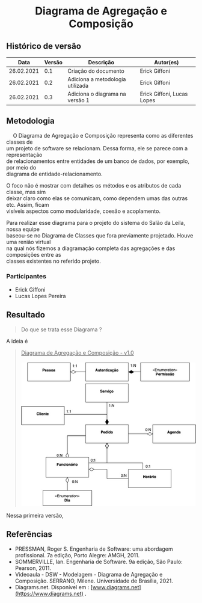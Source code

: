 # <center> Diagrama de Agregação e Composição
## Histórico de versão

|Data | Versão | Descrição | Autor(es)
| -- | -- | -- | -- |
| 26.02.2021 | 0.1 | Criação do documento | Erick Giffoni|
| 26.02.2021 | 0.2 | Adiciona a metodologia utilizada | Erick Giffoni|
| 26.02.2021 | 0.3 | Adiciona o diagrama na versão 1 | Erick Giffoni, Lucas Lopes|

## Metodologia
  
O Diagrama de Agregação e Composição representa como as diferentes classes de<br>
um projeto de software se relacionam. Dessa forma, ele se parece com a representação<br>
de relacionamentos entre entidades de um banco de dados, por exemplo, por meio do<br>
diagrama de entidade-relacionamento.

O foco não é mostrar com detalhes os métodos e os atributos de cada classe, mas sim<br>
deixar claro como elas se comunicam, como dependem umas das outras etc. Assim, ficam<br>
visíveis aspectos como modularidade, coesão e acoplamento.

Para realizar esse diagrama para o projeto do sistema do Salão da Leila, nossa equipe<br>
baseou-se no Diagrama de Classes que fora previamente projetado. Houve uma renião virtual<br>
na qual nós fizemos a diagramação completa das agregações e das composições entre as<br>
classes existentes no referido projeto.

### Participantes

* Erick Giffoni
* Lucas Lopes Pereira

## Resultado

> Do que se trata esse Diagrama ?

A ideia é 

<a href="https://unbbr-my.sharepoint.com/:i:/g/personal/160010900_aluno_unb_br/EcwQ-rqfxWpKpvmscK5laT4BH3og0hySa9Y5mS5UDzF8eg?e=5BK3JS">

> Diagrama de Agregação e Composição - v1.0<br><br>
![agregacao-composicao](../img/modelagem/estatica/agregacao-composicao/diagramaAgregacaoComposicao.jpg)

</a>

Nessa primeira versão, 
## Referências

- PRESSMAN, Roger S. Engenharia de Software: uma abordagem profissional. 7a edição, Porto Alegre: AMGH, 2011.
- SOMMERVILLE, Ian. Engenharia de Software. 9a edição, São Paulo: Pearson, 2011.
- Videoaula - DSW - Modelagem - Diagrama de Agregação e Composição. SERRANO, Milene. Universidade de Brasília, 2021.
- Diagrams.net. Disponível em : [www.diagrams.net](https://www.diagrams.net) .
